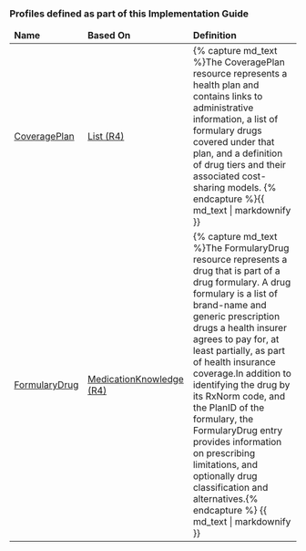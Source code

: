 <div xmlns="http://www.w3.org/1999/xhtml" xmlns:xsi="http://www.w3.org/2001/XMLSchema-instance" xsi:schemaLocation="http://hl7.org/fhir ../../input-cache/schemas-r5/fhir-single.xsd">
  <h3>Profiles defined as part of this Implementation Guide</h3>
  <table class="codes">
    <thead>
      <tr>
        <td>
          <b>Name</b>
        </td>
        <td>
          <b>Based On</b>
        </td>
        <td>
          <b>Definition</b>
        </td>
      </tr>
    </thead>
    <tbody>
      <tr>
        <td><a href="StructureDefinition-usdf-CoveragePlan">CoveragePlan</a></td>
        <td><a href="http://hl7.org/fhir/R4/list.html">List (R4)</a></td>
        <td>
          {% capture md_text %}The CoveragePlan resource represents a health plan and contains 
          links to administrative information, a list of formulary drugs covered under that 
          plan, and a definition of drug tiers and their associated cost-sharing models.
          {% endcapture %}{{ md_text | markdownify }}
        </td>
      </tr>
      <tr>
        <td><a href="StructureDefinition-usdf-FormularyDrug.html">FormularyDrug</a></td>
        <td><a href="http://hl7.org/fhir/R4/medicationknowledge.html">MedicationKnowledge (R4)</a></td>
        <td>
          {% capture md_text %}The FormularyDrug resource represents a drug that is part of a 
          drug formulary. A drug formulary is a list of brand-name and generic prescription 
          drugs a health insurer agrees to pay for, at least partially, as part of health 
          insurance coverage.In addition to identifying the drug by its RxNorm code, and the 
          PlanID of the formulary, the FormularyDrug entry provides information on prescribing 
          limitations, and optionally drug classification and alternatives.{% endcapture %}
          {{ md_text | markdownify }}
        </td>
      </tr>
    </tbody>
  </table>
</div>

